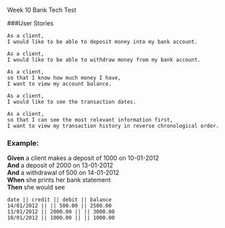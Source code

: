 Week 10 Bank Tech Test

###User Stories

```
As a client,
I would like to be able to deposit money into my bank account.
```

```
As a client,
I would like to be able to withdraw money from my bank account.
```

```
As a client,
so that I know how much money I have,
I want to view my account balance.
```

```
As a client,
I would like to see the transaction dates.
```

```
As a client,
so that I can see the most relevant information first,
I want to view my transaction history in reverse chronological order.
```

### Example:

**Given** a client makes a deposit of 1000 on 10-01-2012  
**And** a deposit of 2000 on 13-01-2012  
**And** a withdrawal of 500 on 14-01-2012  
**When** she prints her bank statement  
**Then** she would see

```
date || credit || debit || balance
14/01/2012 || || 500.00 || 2500.00
13/01/2012 || 2000.00 || || 3000.00
10/01/2012 || 1000.00 || || 1000.00
```
